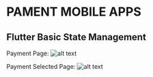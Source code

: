 # PAMENT MOBILE APPS
## Flutter Basic State Management

Payment Page:
![alt text](https://github.com/rzrh/payment-mobile-apps/tree/master/ScreenShoot/payment_page.png "Payment Page")

Payment Selected Page:
![alt text](https://github.com/rzrh/payment-mobile-apps/ScreenShoot/payment_page_selected.png "Payment Selected Page")
